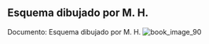 ## Esquema dibujado por M. H.
Documento: Esquema dibujado por M. H.
![book_image_90](https://media.discordapp.net/attachments/1105643336989159555/1105648325144883330/90.png)
